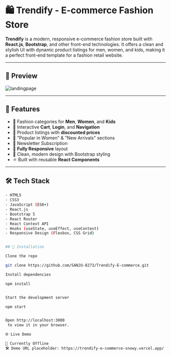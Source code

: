# 🛍️ Trendify - E-commerce Fashion Store

**Trendify** is a modern, responsive e-commerce fashion store built with **React.js**, **Bootstrap**, and other front-end technologies. It offers a clean and stylish UI with dynamic product listings for men, women, and kids, making it a perfect front-end template for a fashion retail website.

---

## 📸 Preview

![landingpage](https://github.com/user-attachments/assets/8daeea43-555c-4d81-a327-45c00dffbfdf)


---

## 🚀 Features

- 🧥 Fashion categories for **Men**, **Women**, and **Kids**
- 🛒 Interactive **Cart**, **Login**, and **Navigation**
- 💸 Product listings with **discounted prices**
- 🎯 "Popular in Women" & "New Arrivals" sections
- 💌 Newsletter Subscription
- 📱 **Fully Responsive** layout
- 🎨 Clean, modern design with Bootstrap styling
- ⚛️ Built with reusable **React Components**

---

## 🛠️ Tech Stack

```bash
- HTML5
- CSS3
- JavaScript (ES6+)
- React.js
- Bootstrap 5
- React Router
- React Context API
- Hooks (useState, useEffect, useContext)
- Responsive Design (Flexbox, CSS Grid)


## 🔧 Installation

Clone the repo

git clone https://github.com/SANJU-8273/Trendify-E-commerce.git

Install dependencies

npm install


Start the development server

npm start


Open http://localhost:3000
 to view it in your browser.

🌐 Live Demo

🚫 Currently Offline
🛠️ Demo URL placeholder: https://trendify-e-commerce-snowy.vercel.app/
